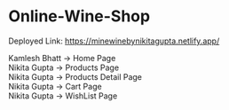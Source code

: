# Online-Wine-Shop
Deployed Link: https://minewinebynikitagupta.netlify.app/

Kamlesh Bhatt -> Home Page <br/>
Nikita Gupta -> Products Page <br/>
Nikita Gupta -> Products Detail Page <br/>
Nikita Gupta -> Cart Page <br/>
Nikita Gupta -> WishList Page <br/>
